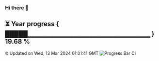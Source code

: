 ### Hi there 👋
⏳ Year progress { █████▁▁▁▁▁▁▁▁▁▁▁▁▁▁▁▁▁▁▁▁▁▁▁▁▁ } 19.68 %
---
⏰ Updated on Wed, 13 Mar 2024 01:01:41 GMT
![Progress Bar CI](https://github.com/liununu/liununu/workflows/Progress%20Bar%20CI/badge.svg)

